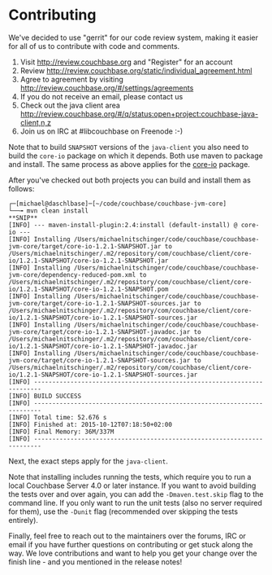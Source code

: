 # Contributing

We've decided to use "gerrit" for our code review system, making it
easier for all of us to contribute with code and comments.

  1. Visit http://review.couchbase.org and "Register" for an account
  2. Review http://review.couchbase.org/static/individual_agreement.html
  3. Agree to agreement by visiting http://review.couchbase.org/#/settings/agreements
  4. If you do not receive an email, please contact us
  5. Check out the java client area http://review.couchbase.org/#/q/status:open+project:couchbase-java-client,n,z
  6. Join us on IRC at #libcouchbase on Freenode :-)

Note that to build `SNAPSHOT` versions of the `java-client` you also need to build the `core-io` package on which it depends. Both use maven to package and install. The same process as above applies for the [core-io](https://github.com/couchbase/couchbase-jvm-core) package.

After you've checked out both projects you can build and install them as follows:

```
┌─[michael@daschlbase]─[~/code/couchbase/couchbase-jvm-core]
└──╼ mvn clean install
**SNIP**
[INFO] --- maven-install-plugin:2.4:install (default-install) @ core-io ---
[INFO] Installing /Users/michaelnitschinger/code/couchbase/couchbase-jvm-core/target/core-io-1.2.1-SNAPSHOT.jar to /Users/michaelnitschinger/.m2/repository/com/couchbase/client/core-io/1.2.1-SNAPSHOT/core-io-1.2.1-SNAPSHOT.jar
[INFO] Installing /Users/michaelnitschinger/code/couchbase/couchbase-jvm-core/dependency-reduced-pom.xml to /Users/michaelnitschinger/.m2/repository/com/couchbase/client/core-io/1.2.1-SNAPSHOT/core-io-1.2.1-SNAPSHOT.pom
[INFO] Installing /Users/michaelnitschinger/code/couchbase/couchbase-jvm-core/target/core-io-1.2.1-SNAPSHOT-sources.jar to /Users/michaelnitschinger/.m2/repository/com/couchbase/client/core-io/1.2.1-SNAPSHOT/core-io-1.2.1-SNAPSHOT-sources.jar
[INFO] Installing /Users/michaelnitschinger/code/couchbase/couchbase-jvm-core/target/core-io-1.2.1-SNAPSHOT-javadoc.jar to /Users/michaelnitschinger/.m2/repository/com/couchbase/client/core-io/1.2.1-SNAPSHOT/core-io-1.2.1-SNAPSHOT-javadoc.jar
[INFO] Installing /Users/michaelnitschinger/code/couchbase/couchbase-jvm-core/target/core-io-1.2.1-SNAPSHOT-sources.jar to /Users/michaelnitschinger/.m2/repository/com/couchbase/client/core-io/1.2.1-SNAPSHOT/core-io-1.2.1-SNAPSHOT-sources.jar
[INFO] ------------------------------------------------------------------------
[INFO] BUILD SUCCESS
[INFO] ------------------------------------------------------------------------
[INFO] Total time: 52.676 s
[INFO] Finished at: 2015-10-12T07:18:50+02:00
[INFO] Final Memory: 36M/337M
[INFO] ------------------------------------------------------------------------
```

Next, the exact steps apply for the  `java-client`.

Note that installing includes running the tests, which require you to run a local Couchbase Server 4.0 or later instance. If you want to avoid building the tests over and over again, you can add the `-Dmaven.test.skip` flag to the command line. If you only want to run the unit tests (also no server required for them), use the `-Dunit` flag (recommended over skipping the tests entirely).

Finally, feel free to reach out to the maintainers over the forums, IRC or email if you have further questions on contributing or get stuck along the way. We love contributions and want to help you get your change over the finish line - and you mentioned in the release notes!